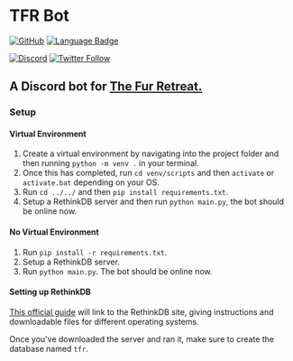 # TFR Bot

[![GitHub](https://img.shields.io/github/license/mashape/apistatus.svg)](https://github.com/TFR-Development/TFR-Bot)
[![Language Badge](https://img.shields.io/github/languages/top/TFR-Development/TFR-Bot.svg)](https://github.com/TFR-Development/TFR-Bot)

[![Discord](https://img.shields.io/discord/569747786199728150?label=Discord&logo=Discord)](https://discord.furretreat.rocks)
[![Twitter Follow](https://img.shields.io/twitter/follow/furretreat?style=social)](https://twitter.com/FurRetreat)

## A Discord bot for [The Fur Retreat.](https://discord.furretreat.rocks)

### Setup

#### Virtual Environment
1. Create a virtual environment by navigating into the project folder and then running `python -m venv .` in your terminal.
2. Once this has completed, run `cd venv/scripts` and then `activate` or `activate.bat` depending on your OS.
3. Run `cd ../../` and then `pip install requirements.txt`.
4. Setup a RethinkDB server and then run `python main.py`, the bot should be online now.

#### No Virtual Environment
1. Run `pip install -r requirements.txt`.
2. Setup a RethinkDB server.
3. Run `python main.py`.
The bot should be online now.

#### Setting up RethinkDB

[This official guide](https://rethinkdb.com/docs/install/) will link to the RethinkDB site, giving instructions and downloadable files for different operating systems.

Once you've downloaded the server and ran it, make sure to create the database named `tfr`.